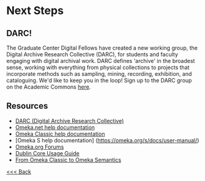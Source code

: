 # Next Steps

## DARC! 
The Graduate Center Digital Fellows have created a new working group, the Digital Archive Research Collective (DARC), for students and faculty engaging with digital archival work. DARC defines 'archive' in the broadest sense, working with everything from physical collections to projects that incorporate methods such as sampling, mining, recording, exhibition, and cataloguing. We'd like to keep you in the loop! Sign up to the DARC group on the Academic Commons [here](http://cuny.is/darc).

## Resources
* [DARC (Digital Archive Research Collective)](http://cuny.is/darc)
* [Omeka.net help documentation](http://info.omeka.net/)
* [Omeka Classic help documentation](http://omeka.org/codex/Documentation)
* [Omeka S help documentation]   (https://omeka.org/s/docs/user-manual/)
* [Omeka.org Forums](http://omeka.org/forums/)
* [Dublin Core Usage Guide](http://www.dublincore.org/documents/usageguide/)
* [From Omeka Classic to Omeka Semantics](https://daniel-km.github.io/UpgradeToOmekaS/omeka_plugins.html)   


[<<< Back](whichomeka.md) 